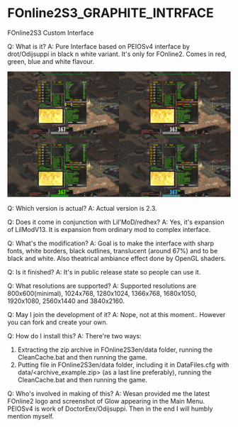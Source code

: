 # FOnline2S3_GRAPHITE_INTRFACE
FOnline2S3 Custom Interface

Q: What is it?
A: Pure Interface based on PEIOSv4 interface by drot/Odijsuppi in black n white variant. It's only for FOnline2. Comes in red, green, blue and white flavour.

![Alt text](ARTC/GRAPHITE_V2.3.jpg?raw=false "Showing all flavours")

Q: Which version is actual?
A: Actual version is 2.3.

Q: Does it come in conjunction with Lil'MoD/redhex?
A: Yes, it's expansion of LilModV13. It is expansion from ordinary mod to complex interface.

Q: What's the modification?
A: Goal is to make the interface with sharp fonts, white borders, black outlines, translucent (around 67%) and to be black and white. Also theatrical ambiance effect done by OpenGL shaders.

Q: Is it finished?
A: It's in public release state so people can use it.

Q: What resolutions are supported?
A: Supported resolutions are 800x600(minimal), 1024x768, 1280x1024, 1366x768, 1680x1050, 1920x1080, 2560x1440 and 3840x2160.

Q: May I join the development of it?
A: Nope, not at this moment.. However you can fork and create your own.
   
Q: How do I install this?
A: There're two ways:
1. Extracting the zip archive in FOnline2S3en/data folder, running the CleanCache.bat and then running the game.
2. Putting file in FOnline2S3en/data folder, including it in DataFiles.cfg with data/<archive_example.zip> (as a last line preferably), running the CleanCache.bat and then running the game.

Q: Who's involved in making of this?
A: Wesan provided me the latest FOnline2 logo and screenshot of Glow appearing in the Main Menu. PEIOSv4 is work of DoctorEex/Odijsuppi. Then in the end I will humbly mention myself.
